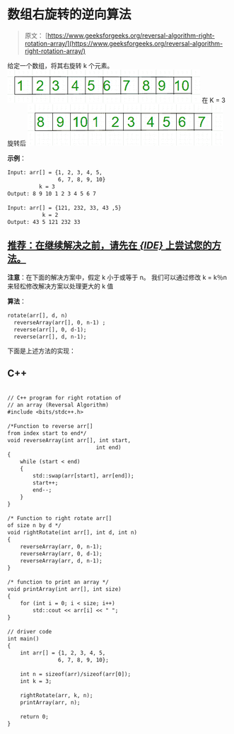 # 数组右旋转的逆向算法

> 原文： [https://www.geeksforgeeks.org/reversal-algorithm-right-rotation-array/](https://www.geeksforgeeks.org/reversal-algorithm-right-rotation-array/)

给定一个数组，将其右旋转 k 个元素。
![](img/b754fc0e3ccfcef7c392803d8a2b0aee.png)
在 K = 3 旋转后
![](img/ac62c9abc5e2cff356e1adf44883f9b9.png)

**示例**：

```
Input: arr[] = {1, 2, 3, 4, 5, 
                6, 7, 8, 9, 10}
          k = 3
Output: 8 9 10 1 2 3 4 5 6 7

Input: arr[] = {121, 232, 33, 43 ,5}
           k = 2
Output: 43 5 121 232 33

```

## [推荐：在继续解决之前，请先在 ***<u>{IDE}</u>*** 上尝试您的方法。](https://ide.geeksforgeeks.org/)

 **注意**：在下面的解决方案中，假定 k 小于或等于 n。 我们可以通过修改 k = k％n 来轻松修改解决方案以处理更大的 k 值

**算法**：

```
rotate(arr[], d, n)
  reverseArray(arr[], 0, n-1) ;
  reverse(arr[], 0, d-1);
  reverse(arr[], d, n-1);
```

下面是上述方法的实现：

## C++ 

```

// C++ program for right rotation of  
// an array (Reversal Algorithm) 
#include <bits/stdc++.h> 

/*Function to reverse arr[]  
from index start to end*/
void reverseArray(int arr[], int start, 
                            int end) 
{ 
    while (start < end) 
    { 
        std::swap(arr[start], arr[end]); 
        start++; 
        end--; 
    } 
} 

/* Function to right rotate arr[] 
of size n by d */
void rightRotate(int arr[], int d, int n) 
{ 
    reverseArray(arr, 0, n-1); 
    reverseArray(arr, 0, d-1); 
    reverseArray(arr, d, n-1); 
} 

/* function to print an array */
void printArray(int arr[], int size) 
{ 
    for (int i = 0; i < size; i++) 
        std::cout << arr[i] << " "; 
} 

// driver code 
int main() 
{ 
    int arr[] = {1, 2, 3, 4, 5,  
                6, 7, 8, 9, 10}; 

    int n = sizeof(arr)/sizeof(arr[0]); 
    int k = 3; 

    rightRotate(arr, k, n); 
    printArray(arr, n); 

    return 0; 
}  

```